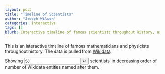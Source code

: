```yaml
---
layout: post
title: "Timeline of Scientists"
author: "Joseph Wilson"
categories: interactive
tags: []
blurb: Interactive timeline of famous scientists throughout history, using Wikidata.
---
```



This is an interactive timeline of famous mathematicians and physicists throughout history.
The data is pulled from [Wikidata](wikidata.org).

<script src="https://visjs.github.io/vis-timeline/standalone/umd/vis-timeline-graph2d.min.js"></script>

<div class="fullwidth">
	<p>
		Showing <input id="display-count" type="number" value=50 onenter="buttonUpdate()"/><button onclick="buttonUpdate()">↩︎</button> scientists, in decreasing order of number of Wikidata entities named after them.
	</p>
	<div id="timeline"></div>
</div>


<script>

class SPARQLQueryDispatcher {
	constructor( endpoint ) {
		this.endpoint = endpoint;
	}

	query( sparqlQuery ) {
		const fullUrl = this.endpoint + '?query=' + encodeURIComponent( sparqlQuery );
		const headers = { 'Accept': 'application/sparql-results+json' };

		return fetch( fullUrl, { headers } ).then( body => body.json() );
	}
}


function buttonUpdate() {
	let count = document.getElementById('display-count').value
	fetch("{{ site.github.url }}/assets/sample-query.json")
		.then(response => response.json())
		.then(json => buildTimeline(json, count));
}

function query() {
	const endpointUrl = 'https://query.wikidata.org/sparql';
	const sparqlQuery = `
	SELECT ?human ?humanLabel ?family_nameLabel ?dob ?dod ?count
	WHERE
	{
	  {
	    SELECT
	      ?human
	      (COUNT(?item) as ?count)
	      (SAMPLE(?dobs) as ?dob)
	      (SAMPLE(?dods) as ?dod)
	      (SAMPLE(?family_names) as ?family_name)
	      (SAMPLE(?names) as ?name)
	    WHERE
	    {
	      VALUES ?fields { wd:Q395 wd:Q413 wd:Q18362 wd:Q901 }

	      ?human wdt:P31 wd:Q5.
	      ?human wdt:P101 ?fields.
	      ?item wdt:P138 ?human.

	      ?human wdt:P569 ?dobs.

	      OPTIONAL {
	        ?human wdt:P570 ?dods.
	        ?human wdt:P734 ?family_names.
	        ?human wdt:P1559 ?names.
	      }
	    }
	    GROUP BY ?human ?name
	  }


	  SERVICE wikibase:label { bd:serviceParam wikibase:language "en" }
	}
	ORDER BY DESC(?count)
	`

	const queryDispatcher = new SPARQLQueryDispatcher( endpointUrl );
	queryDispatcher.query( sparqlQuery ).then( response => {
		buildTimeline(response)
	});

}







// specify options
var options = {
	stack: true,
	horizontalScroll: true,
	verticalScroll: true,
	zoomKey: "altKey",
	multiselect: true,
	sequentialSelection: false,
	maxHeight: 600,
	end: new Date(),
	margin: {
		item: 5, // minimal margin between items
		axis: 5, // minimal margin between items and the axis
	},
	// zoom max/min, specified in milliseconds
	zoomMin: 1e3*60*60*24*30, // about a month

	orientation: "top",
	order: (a, b) => b.info.score - a.info.score,
	template: (item, element, data) => {
		console.log('retemplate')
		let i = item.info
		element.innerHTML = `
			<span class="if-not-hover">${i.shortname}</span>
			<span class="if-hover">${i.fullname}</span>
			<a class="if-selected" href=${item.info.wikidata} onclick="alert(6)">🔗</a>
			<div class="if-selected">
				<div>${i.dob.toLocaleDateString()} – ${i.isAlive ? 'present' : i.dod.toLocaleDateString()}</div>
				<div>${i.country || ''}</div>
			</div>
		`
	}
};


// create a Timeline
var container = document.getElementById("timeline");
window.itemSet = new vis.DataSet()
window.timeline = new vis.Timeline(container, itemSet, options);



function flattenEntities(row) {
	let flat = {}
	for (let prop in row) flat[prop] = row[prop]?.value
	return flat
}


function buildTimeline(response, maxItems=30) {
	const data = response.results.bindings

	itemSet.clear()

	let count = 0
	for (let entry of data) {
		count++
		if (count > maxItems) break

		entry = flattenEntities(entry)

		let info = {
			fullname: entry.humanLabel,

			score: entry.count,
			wikidata: entry.human,
			country: entry.countryLabel,
			dob: new Date(entry.dob),
			isAlive: entry.dod === undefined,
		}
		if (!info.isAlive) info.dod = new Date(entry.dod)

		info.shortname = entry.family_nameLabel || info.fullname,

		itemSet.add({
			start: info.dob,
			end: info.isAlive ? new Date() : info.dod,
			info,
		})
	}

	// timeline.setItems(itemSet)

	let {min, max} = timeline.getDataRange()
	timeline.setWindow(min, max)
}


buttonUpdate()

</script>


<style>
#timeline .vis-item.vis-selected {
	/*height: 130px;*/
}

#timeline .vis-item:not(:hover):not(.vis-selected) .if-hover,
#timeline .vis-item:hover .if-not-hover,
#timeline .vis-item.vis-selected .if-not-hover,
#timeline .vis-item:not(.vis-selected) .if-selected {
	display: none;
}

.vis-item.vis-range:hover, .vis-item.vis-range.vis-selected {
	min-width: fit-content;
	z-index: 100;
	box-shadow: 0 2px 6px #0003;
}

.vis-item .vis-item-content {
  padding: 0 5px !important;
}
</style>
